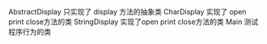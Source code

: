 AbstractDisplay 只实现了 display 方法的抽象类
CharDisplay     实现了 open print close方法的类
StringDisplay   实现了open  print close方法的类
Main            测试程序行为的类